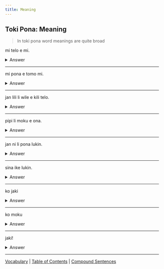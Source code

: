 ```yaml
---
title: Meaning
---
```


## Toki Pona: Meaning

> In toki pona word meanings are quite broad

mi telo e mi.
<details>
<summary>Answer</summary>
I am washing myself.
</details>

---

mi pona e tomo mi.
<details>
<summary>Answer</summary>
I am fixing my house.
</details>

---

jan lili li wile e kili telo.
<details>
<summary>Answer</summary>
The child wants fruit juice.
</details>

---

pipi li moku e ona.
<details>
<summary>Answer</summary>
The bug bit him.
</details>

---

jan ni li pona lukin.
<details>
<summary>Answer</summary>
That person is pretty.
</details>

---

sina ike lukin.
<details>
<summary>Answer</summary>
You are ugly.
</details>

---

ko jaki
<details>
<summary>Answer</summary>
poop
</details>

---

ko moku
<details>
<summary>Answer</summary>
baby food
</details>

---

jaki!
<details>
<summary>Answer</summary>
Yuck!
</details>

---

[Vocabulary](15Vocabulary.md) | [Table of Contents](toc.md) | [Compound Sentences](17CompoundSentences.md)